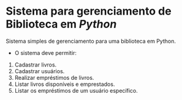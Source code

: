 # Sistema para gerenciamento de Biblioteca em *Python*

Sistema simples de gerenciamento para uma biblioteca em
Python. 

* O sistema deve permitir:

1. Cadastrar livros.
2. Cadastrar usuários.
3. Realizar empréstimos de livros.
4. Listar livros disponíveis e emprestados.
5. Listar os empréstimos de um usuário específico.